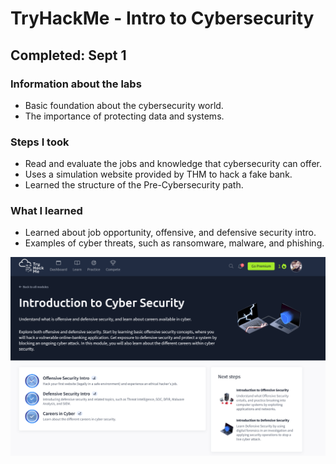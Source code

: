 # TryHackMe - Intro to Cybersecurity 

## Completed: Sept 1


### Information about the labs
- Basic foundation about the cybersecurity world.
- The importance of protecting data and systems. 

### Steps I took
- Read and evaluate the jobs and knowledge that cybersecurity can offer.
- Uses a simulation website provided by THM to hack a fake bank.
- Learned the structure of the Pre-Cybersecurity path.

### What I learned
- Learned about job opportunity, offensive, and defensive security intro.
- Examples of cyber threats, such as ransomware, malware, and phishing.

  
![Intro Cybersecurity Completion](screenshots/Introduction%20to%20Cyber%20Security.png)

